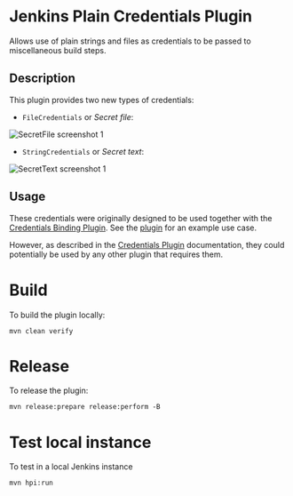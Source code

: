 # Jenkins Plain Credentials Plugin

 Allows use of plain strings and files as credentials to be passed to miscellaneous build steps.

## Description

This plugin provides two new types of credentials:

-   `FileCredentials` or *Secret file*:

![SecretFile screenshot 1](/docs/images/secretFile.png "SecretFile screenshot 1")

-   `StringCredentials` or *Secret text*:

![SecretText screenshot 1](/docs/images/secretText.png "SecretText screenshot 1")

## Usage

These credentials were originally designed to be used together with the [Credentials Binding Plugin](https://plugins.jenkins.io/credentials-binding).
See the [plugin](https://plugins.jenkins.io/credentials-binding) for an example use case.

However, as described in the [Credentials Plugin](https://plugins.jenkins.io/credentials) documentation, they could potentially be used by any other plugin that requires them.

# Build

To build the plugin locally:

    mvn clean verify

# Release

To release the plugin:

    mvn release:prepare release:perform -B

# Test local instance

To test in a local Jenkins instance

    mvn hpi:run
